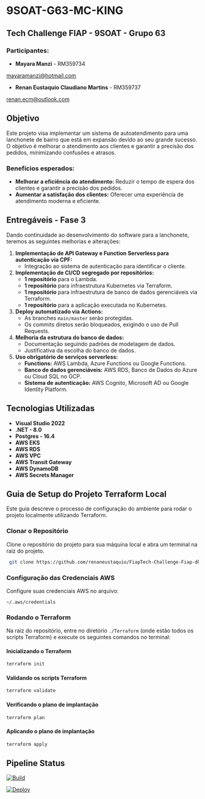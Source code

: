 # 9SOAT-G63-MC-KING
## Tech Challenge FIAP - 9SOAT - Grupo 63

### Participantes:
- **Mayara Manzi** - RM359734 

mayaramanzi@hotmail.com

- **Renan Eustaquio Claudiano Martins** - RM359737

renan.ecm@outlook.com



## Objetivo
Este projeto visa implementar um sistema de autoatendimento para uma lanchonete de bairro que está em expansão devido ao seu grande sucesso. O objetivo é melhorar o atendimento aos clientes e garantir a precisão dos pedidos, minimizando confusões e atrasos.

### Benefícios esperados:
- **Melhorar a eficiência do atendimento:** Reduzir o tempo de espera dos clientes e garantir a precisão dos pedidos.
- **Aumentar a satisfação dos clientes:** Oferecer uma experiência de atendimento moderna e eficiente.

## Entregáveis - Fase 3
Dando continuidade ao desenvolvimento do software para a lanchonete, teremos as seguintes melhorias e alterações:

1. **Implementação de API Gateway e Function Serverless para autenticação via CPF:**
   - Integração ao sistema de autenticação para identificar o cliente.
2. **Implementação de CI/CD segregado por repositórios:**
   - **1 repositório** para o Lambda.
   - **1 repositório** para infraestrutura Kubernetes via Terraform.
   - **1 repositório** para infraestrutura de banco de dados gerenciáveis via Terraform.
   - **1 repositório** para a aplicação executada no Kubernetes.
3. **Deploy automatizado via Actions:**
   - As branches `main/master` serão protegidas.
   - Os commits diretos serão bloqueados, exigindo o uso de Pull Requests.
4. **Melhoria da estrutura do banco de dados:**
   - Documentação seguindo padrões de modelagem de dados.
   - Justificativa da escolha do banco de dados.
5. **Uso obrigatório de serviços serverless:**
   - **Functions:** AWS Lambda, Azure Functions ou Google Functions.
   - **Banco de dados gerenciáveis:** AWS RDS, Banco de Dados do Azure ou Cloud SQL no GCP.
   - **Sistema de autenticação:** AWS Cognito, Microsoft AD ou Google Identity Platform.

## Tecnologias Utilizadas
- **Visual Studio 2022**
- **.NET - 8.0**
- **Postgres - 16.4**
- **AWS EKS**
- **AWS RDS**
- **AWS VPC**
- **AWS Transit Gateway**
- **AWS DynamoDB**
- **AWS Secrets Manager**

## Guia de Setup do Projeto Terraform Local
Este guia descreve o processo de configuração do ambiente para rodar o projeto localmente utilizando Terraform.

### Clonar o Repositório
Clone o repositório do projeto para sua máquina local e abra um terminal na raiz do projeto.

```sh
 git clone https://github.com/renaneustaquio/FiapTech-Challenge-Fiap-db-Fase3.git
```

### Configuração das Credenciais AWS
Configure suas credenciais AWS no arquivo:
```
~/.aws/credentials
```

### Rodando o Terraform
Na raiz do repositório, entre no diretório `./Terraform` (onde estão todos os scripts Terraform) e execute os seguintes comandos no terminal:

#### Inicializando o Terraform
```sh
terraform init
```

#### Validando os scripts Terraform
```sh
terraform validate
```

#### Verificando o plano de implantação
```sh
terraform plan
```

#### Aplicando o plano de implantação
```sh
terraform apply
```

## Pipeline Status

[![Build](https://github.com/renaneustaquio/FiapTech-Challenge-Fiap-db-Fase3/actions/workflows/build.yml/badge.svg)](https://github.com/renaneustaquio/FiapTech-Challenge-Fiap-db-Fase3/actions/workflows/build.yml)

[![Deploy](https://github.com/renaneustaquio/FiapTech-Challenge-Fiap-db-Fase3/actions/workflows/deploy.yml/badge.svg)](https://github.com/renaneustaquio/FiapTech-Challenge-Fiap-db-Fase3/actions/workflows/deploy.yml)

